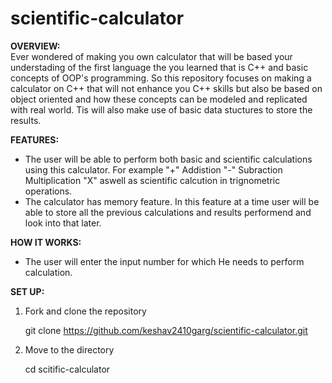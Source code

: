 # scientific-calculator

**OVERVIEW:**</br>
Ever wondered of making you own calculator that will be based your understading of the first language the you learned that is C++ and basic concepts of OOP's programming.
So this repository focuses on making a calculator on C++ that will not enhance you C++ skills but also be based on object oriented and how these concepts can be modeled and replicated with 
real world. Tis will also make use of basic data stuctures to store the results.

**FEATURES:**</br>
- The user will be able to perform both basic and scientific calculations using this calculator. For example "+" Addistion "-" Subraction Multiplication "X" aswell as scientific calcution in trignometric operations.</br>
- The calculator has memory feature. In this feature at a time user will be able to store all the previous calculations and results performend and look into that later.</br>

**HOW IT WORKS:** </br>
 - The user will enter the input number for which He needs to perform calculation.

**SET UP:**</br>
1. Fork and clone the repository</br>

     git clone https://github.com/keshav2410garg/scientific-calculator.git
     
2. Move to the directory</br>

     cd scitific-calculator

